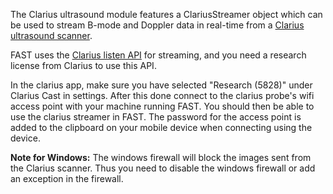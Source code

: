 The Clarius ultrasound module features a ClariusStreamer object which can be used to stream B-mode and Doppler data in real-time from a [Clarius ultrasound scanner](https://clarius.com/). 

FAST uses the [Clarius listen API](https://clarius.com/research-toolkits/) for streaming, and you need a research license from Clarius to use this API.

In the clarius app, make sure you have selected "Research (5828)" under Clarius Cast in settings. After this done connect to the clarius probe's wifi access point with your machine running FAST. You should then be able to use the clarius streamer in FAST. The password for the access point is added to the clipboard on your mobile device when connecting using the device.

**Note for Windows:** The windows firewall will block the images sent from the Clarius scanner. Thus you need to disable the windows firewall or add an exception in the firewall.